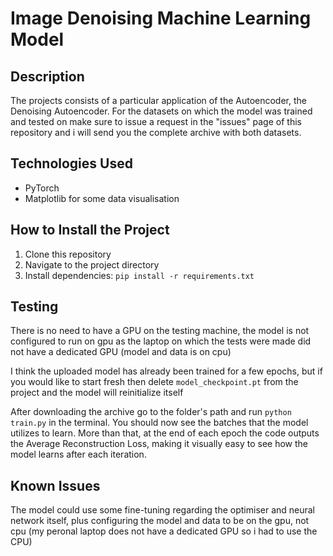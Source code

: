 # Image Denoising Machine Learning Model

## Description

The projects consists of a particular application of the Autoencoder, the Denoising Autoencoder. For the datasets on which the model was trained and tested on make sure to issue a request in the "issues" page of this repository and i will send you the complete archive with both datasets.

## Technologies Used

- PyTorch 
- Matplotlib for some data visualisation

## How to Install the Project

1. Clone this repository
2. Navigate to the project directory
3. Install dependencies: `pip install -r requirements.txt`

## Testing

There is no need to have a GPU on the testing machine, the model is not configured to run on gpu as the laptop on which the tests were made did not have a dedicated GPU (model and data is on cpu)

I think the uploaded model has already been trained for a few epochs, but if you would like to start fresh then delete ```model_checkpoint.pt``` from the project and the model will reinitialize itself

After downloading the archive go to the folder's path and run ```python train.py``` in the terminal. You should now see the batches that the model utilizes to learn. More than that, at the end of each epoch the code outputs the Average Reconstruction Loss, making it visually easy to see how the model learns after each iteration.

## Known Issues

The model could use some fine-tuning regarding the optimiser and neural network itself, plus configuring the model and data to be on the gpu, not cpu (my peronal laptop does not have a dedicated GPU so i had to use the CPU)


